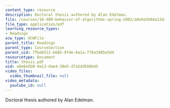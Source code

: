 ```yaml
---
content_type: resource
description: Doctoral thesis authored by Alan Edelman.
file: /courses/18-409-behavior-of-algorithms-spring-2002/a0e6e5b04a13dae438e5d7a2dd586b45_thesis.pdf
file_type: application/pdf
learning_resource_types:
- Readings
ocw_type: OCWFile
parent_title: Readings
parent_type: CourseSection
parent_uid: 7fbeb512-b685-9fde-6a1a-770a3485e5d4
resourcetype: Document
title: thesis.pdf
uid: a0e6e5b0-4a13-dae4-38e5-d7a2dd586b45
video_files:
  video_thumbnail_file: null
video_metadata:
  youtube_id: null
---
```

Doctoral thesis authored by Alan Edelman.

